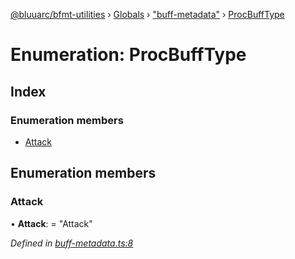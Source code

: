 [@bluuarc/bfmt-utilities](../README.md) › [Globals](../globals.md) › ["buff-metadata"](../modules/_buff_metadata_.md) › [ProcBuffType](_buff_metadata_.procbufftype.md)

# Enumeration: ProcBuffType

## Index

### Enumeration members

* [Attack](_buff_metadata_.procbufftype.md#attack)

## Enumeration members

###  Attack

• **Attack**: = "Attack"

*Defined in [buff-metadata.ts:8](https://github.com/BluuArc/bfmt-utilities/blob/502c544/src/buff-metadata.ts#L8)*
